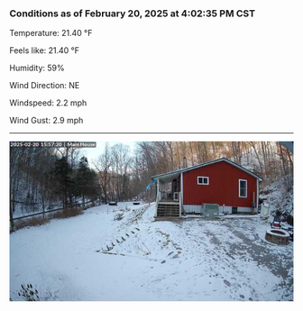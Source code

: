 ### Conditions as of February 20, 2025 at 4:02:35 PM CST 

Temperature: 21.40 &deg;F

Feels like: 21.40 &deg;F

Humidity: 59%

Wind Direction: NE

Windspeed: 2.2 mph

Wind Gust: 2.9 mph

---

<img src="./images/latest.jpeg"/>


